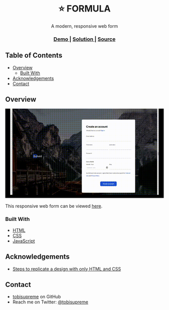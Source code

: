 <h1 align="center">⭐ FORMULA</h1>

<div align="center">
   A modern, responsive web form
</div>

<div align="center">
  <h3>
    <a href="https://tobisupreme.github.io/formula/">
      Demo
    </a>
    <span> | </span>
    <a href="https://github.com/tobisupreme/formula">
      Solution
    </a>
    <span> | </span>
    <a href="https://www.figma.com/file/MwAjrbZhNXmaExzVRvdnum/Behold?node-id=0%3A1">
      Source
    </a>
  </h3>
</div>

<!-- TABLE OF CONTENTS -->

## Table of Contents

- [Overview](#overview)
  - [Built With](#built-with)
- [Acknowledgements](#acknowledgements)
- [Contact](#contact)

<!-- OVERVIEW -->

## Overview

![screen recording](./docs/assets/screenshots/formula.gif?raw=true)


This responsive web form can be viewed [here](https://tobisupreme.github.io/formula).

### Built With

- [HTML](https://html.com/html5/)
- [CSS](https://www.w3.org/Style/CSS/Overview.en.html)
- [JavaScript](https://www.javascript.com/)

## Acknowledgements

- [Steps to replicate a design with only HTML and CSS](https://devchallenges-blogs.web.app/how-to-replicate-design/)

## Contact

- [tobisupreme](https://github.com/tobisupreme) on GitHub 
- Reach me on Twitter: [@tobisupreme](https://twitter.com/tobisupreme)

